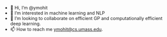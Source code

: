 - 👋 Hi, I’m @ymohit
- 👀 I’m interested in machine learning and NLP
- 💞️ I’m looking to collaborate on efficient GP and computationally efficient deep learning. 
- 📫 How to reach me ymohit@cs.umass.edu.

<!---
ymohit/ymohit is a ✨ special ✨ repository because its `README.md` (this file) appears on your GitHub profile.
You can click the Preview link to take a look at your changes.
--->
